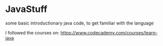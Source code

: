 # JavaStuff
some basic introductionary java code, to get familiar with the language


I followed the courses on: https://www.codecademy.com/courses/learn-java
